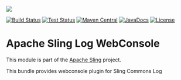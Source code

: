 [<img src="https://sling.apache.org/res/logos/sling.png"/>](https://sling.apache.org)

 [![Build Status](https://builds.apache.org/buildStatus/icon?job=Sling/sling-org-apache-sling-commons-log-webconsole/master)](https://builds.apache.org/job/Sling/job/sling-org-apache-sling-commons-log-webconsole/job/master) [![Test Status](https://img.shields.io/jenkins/t/https/builds.apache.org/job/Sling/job/sling-org-apache-sling-commons-log-webconsole/job/master.svg)](https://builds.apache.org/job/Sling/job/sling-org-apache-sling-commons-log-webconsole/job/master/test_results_analyzer/) [![Maven Central](https://maven-badges.herokuapp.com/maven-central/org.apache.sling/org.apache.sling.commons.log.webconsole/badge.svg)](https://search.maven.org/#search%7Cga%7C1%7Cg%3A%22org.apache.sling%22%20a%3A%22org.apache.sling.commons.log.webconsole%22) [![JavaDocs](https://www.javadoc.io/badge/org.apache.sling/org.apache.sling.commons.log.webconsole.svg)](https://www.javadoc.io/doc/org.apache.sling/org.apache.sling.commons.log.webconsole) [![License](https://img.shields.io/badge/License-Apache%202.0-blue.svg)](https://www.apache.org/licenses/LICENSE-2.0)

# Apache Sling Log WebConsole

This module is part of the [Apache Sling](https://sling.apache.org) project.

This bundle provides webconsole plugin for Sling Commons Log
